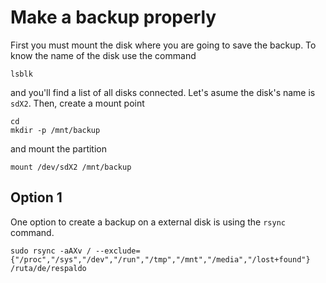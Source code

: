 # Make a backup properly 
First you must mount the disk where you are going to save the backup. To know the name of the disk use the command
```
lsblk
```

and you'll find a list of all disks connected. Let's asume the disk's name is `sdX2`. Then, create a mount point 
```
cd
mkdir -p /mnt/backup
```
and mount the partition 
```
mount /dev/sdX2 /mnt/backup
```

Option 1
--------

One option to create a backup on a external disk is using the `rsync` command. 
```
sudo rsync -aAXv / --exclude={"/proc","/sys","/dev","/run","/tmp","/mnt","/media","/lost+found"} /ruta/de/respaldo
```
